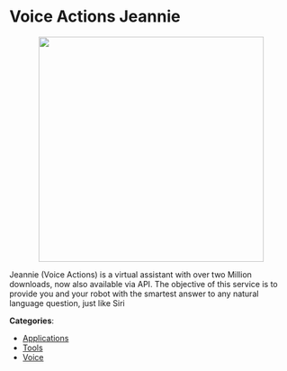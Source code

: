 # Voice Actions Jeannie
<p align="center">
    <img width="400" src="https://raw.githubusercontent.com/apis-list/apis-list/apis/voice-actions-jeannie/logo_256x256.png" />
</p>

Jeannie (Voice Actions) is a virtual assistant with over two Million downloads, now also available via API.  The objective of this service is to provide you and your robot with the smartest answer to any natural language question, just like Siri



**Categories**:
- [Applications](https://github.com/apis-list/apis-list#applications)
- [Tools](https://github.com/apis-list/apis-list#tools)
- [Voice](https://github.com/apis-list/apis-list#voice)






